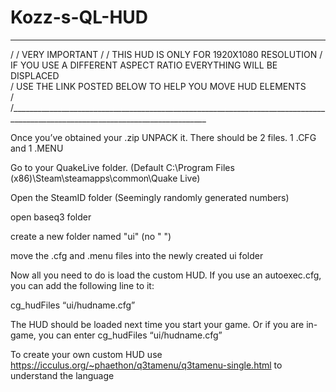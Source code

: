 # Kozz-s-QL-HUD

________________________________________________________________________________________________________________________________
/
/                                                         VERY IMPORTANT
/
/                                             THIS HUD IS ONLY FOR 1920X1080 RESOLUTION
/                                            IF YOU USE A DIFFERENT ASPECT RATIO EVERYTHING WILL BE DISPLACED  
/                                             USE THE LINK POSTED BELOW TO HELP YOU MOVE HUD ELEMENTS                                         
/
/_______________________________________________________________________________________________________________________________







Once you’ve obtained your .zip UNPACK it. There should be 2 files. 1 .CFG and 1 .MENU

Go to your QuakeLive folder. (Default C:\Program Files (x86)\Steam\steamapps\common\Quake Live)

Open the SteamID folder (Seemingly randomly generated numbers)

open baseq3 folder

create a new folder named "ui" (no " ")

move the .cfg and .menu files into the newly created ui folder

Now all you need to do is load the custom HUD. If you use an autoexec.cfg, you can add the following line to it:

cg_hudFiles “ui/hudname.cfg”

The HUD should be loaded next time you start your game. Or if you are in-game, you can enter cg_hudFiles “ui/hudname.cfg”

To create your own custom HUD use https://icculus.org/~phaethon/q3tamenu/q3tamenu-single.html to understand the language

